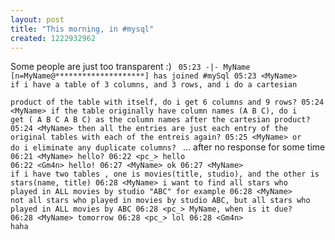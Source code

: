```yaml
--- 
layout: post
title: "This morning, in #mysql"
created: 1222932962
---
```

Some people are just too transparent :)
<code>
05:23 -|- MyName [n=MyName@********************] has joined #mySql
05:23 &lt;MyName&gt; if i have a table of 3 columns, and 3 rows, and i do a cartesian     
          product of the table with itself, do i get 6 columns and 9 rows? 
05:24 &lt;MyName&gt; if the table originally have column names (A B C), do i get ( A
          B C A B C) as the column names after the cartesian product?
05:24 &lt;MyName&gt; then all the entries are just each entry of the original tables
          with each of the entreis again?
05:25 &lt;MyName&gt; or do i eliminate any duplicate columns?
</code>
... after no response for some time
<code>
06:21 &lt;MyName&gt; hello?
06:22 &lt;pc_&gt; hello
06:22 &lt;Gm4n&gt; hello!
06:27 &lt;MyName&gt; ok
06:27 &lt;MyName&gt; if i have two tables , one is movies(title, studio), and the other is stars(name, title)
06:28 &lt;MyName&gt; i want to find all stars who played in ALL movies by studio "ABC" for example
06:28 &lt;MyName&gt; not all stars who played in movies by studio ABC, but all stars who played in ALL movies by ABC
06:28 &lt;pc_&gt; MyName, when is it due?
06:28 &lt;MyName&gt; tomorrow
06:28 &lt;pc_&gt; lol
06:28 &lt;Gm4n&gt; haha
</code>
